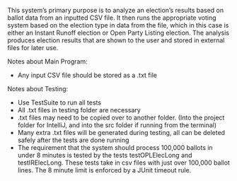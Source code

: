 This system’s primary purpose is to analyze an election’s results based on ballot data from an inputted CSV file. It then runs the appropriate voting system based on the election type in data from the file, which in this case is either an Instant Runoff election or Open Party Listing election. The analysis produces election results that are shown to the user and stored in external files for later use. 

Notes about Main Program:
+ Any input CSV file should be stored as a .txt file

Notes about Testing:
+ Use TestSuite to run all tests
+ All .txt files in testing folder are necessary
+ .txt files may need to be copied over to another folder. (Into the project folder for IntelliJ, and into the src folder if running from the terminal)
+ Many extra .txt files will be generated during testing, all can be deleted safely after the tests are done running
+ The requirement that the system should process 100,000 ballots in under 8 minutes is tested by the tests testOPLElecLong and testIRElecLong. These tests take in csv files with just over 100,000 ballot lines. The 8 minute limit is enforced by a JUnit timeout rule.
